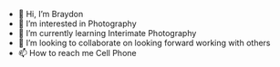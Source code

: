 - 👋 Hi, I’m Braydon
- 👀 I’m interested in Photography
- 🌱 I’m currently learning Interimate Photography
- 💞️ I’m looking to collaborate on looking forward working with others
- 📫 How to reach me Cell Phone

<!---
bchristia1/bchristia1 is a ✨ special ✨ repository because its `README.md` (this file) appears on your GitHub profile.
You can click the Preview link to take a look at your changes.
--->
